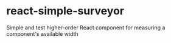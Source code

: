 # react-simple-surveyor
Simple and test higher-order React component for measuring a component's available width
